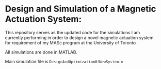 # Design and Simulation of a Magnetic Actuation System:
This repository serves as the updated code for the simulations I am currently performing in order to design a novel magnetic actuation system for requirement of my MASc program at the University of Toronto

All simulations are done in MATLAB.

Main simulation file is `DesignAndOptimizationOfNewSystem.m`
